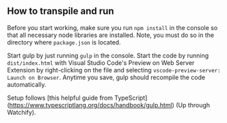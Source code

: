 
## How to transpile and run

Before you start working, make sure you run `npm install` in the console so that all necessary node libraries are installed. Note, you must do so in the directory where `package.json` is located.

Start gulp by just running `gulp` in the console. Start the code by running `dist/index.html` with Visual Studio Code's Preview on Web Server Extension by right-clicking on the file and selecting `vscode-preview-server: Launch on Browser`. Anytime you save, gulp should recompile the code automatically.

Setup follows [this helpful guide from TypeScript] (https://www.typescriptlang.org/docs/handbook/gulp.html) (Up through Watchify).